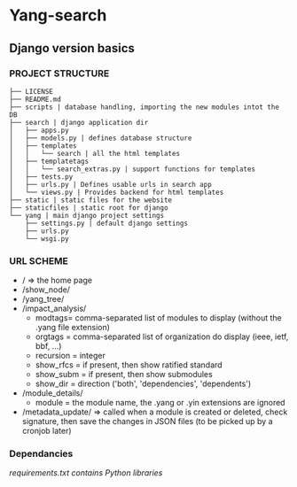 Yang-search
=======

## Django version basics

### PROJECT STRUCTURE
```
├── LICENSE  
├── README.md  
├── scripts | database handling, importing the new modules intot the DB
├── search | django application dir   
│   ├── apps.py    
│   ├── models.py | defines database structure  
│   ├── templates  
│   │   └── search | all the html templates   
│   ├── templatetags  
│   │   └── search_extras.py | support functions for templates  
│   ├── tests.py  
│   ├── urls.py | Defines usable urls in search app  
│   └── views.py | Provides backend for html templates  
├── static | static files for the website  
├── staticfiles | static root for django  
└── yang | main django project settings  
    ├── settings.py | default django settings  
    ├── urls.py  
    └── wsgi.py  
```

### URL SCHEME

* /  =>   the home page
* /show_node/        
* /yang_tree/
* /impact_analysis/
	- modtags= comma-separated list of modules to display (without the .yang file extension)
	- orgtags = comma-separated list of organization do display (ieee, ietf, bbf, ...)
	- recursion = integer
	- show_rfcs = if present, then show ratified standard
	- show_subm = if present, then show submodules
	- show_dir = direction ('both', 'dependencies', 'dependents')
* /module_details/
	- module = the module name, the .yang or .yin extensions are ignored
* /metadata_update/ => called when a module is created or deleted, check signature, then save the changes in JSON files (to be picked up by a cronjob later)

### Dependancies

_requirements.txt contains Python libraries_
